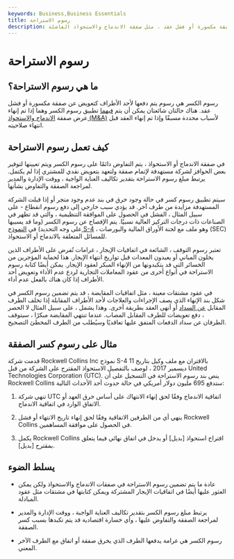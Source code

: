 ```yaml
---
keywords: Business,Business Essentials
title: رسوم الاستراحة
description: رسوم الكسر هي رسوم يتم دفعها لأحد الأطراف كتعويض عن صفقة مكسورة أو فشل عقد ، مثل صفقة الاندماج والاستحواذ الفاشلة (M &amp; amp؛ A).
---
```


# رسوم الاستراحة
## ما هي رسوم الاستراحة؟

رسوم الكسر هي رسوم يتم دفعها لأحد الأطراف كتعويض عن صفقة مكسورة أو فشل عقد. هناك حالتان شائعتان يمكن أن يتم [فيهما](/mergersandacquisitions) تطبيق رسوم الكسر وهما إذا تم إنهاء عرض صفقة [الاندماج والاستحواذ (M&A)](/mergersandacquisitions) لأسباب محددة مسبقًا وإذا تم إنهاء العقد قبل انتهاء صلاحيته.

## كيف تعمل رسوم الاستراحة

في صفقة الاندماج أو الاستحواذ ، يتم التفاوض دائمًا على رسوم الكسر ويتم تعيينها لتوفير بعض الحوافز لشركة مستهدفة لإتمام صفقة ولتعهد بتعويض نقدي للمشتري إذا لم يكتمل. يرتبط مبلغ رسوم الاستراحة بتقدير تكاليف العناية الواجبة ، ووقت الإدارة والمدير لمراجعة الصفقة والتفاوض بشأنها.

سيتم تطبيق رسوم كسر في حالة وجود خرق في بند عدم وجود متجر أو إذا قبلت الشركة المستهدفة مزايدة من طرف آخر. قد يؤدي سبب خارجي إلى دفع رسوم انقطاع - على سبيل المثال ، الفشل في الحصول على الموافقة التنظيمية ، والتي قد تظهر في الصناعات ذات درجات التركيز العالية نسبيًا. يتم الإفصاح عن رسوم الكسر (وما قد يسببها على وجه التحديد) في [النموذج S-4](/s4) ، وهو ملف مع لجنة الأوراق المالية والبورصات (SEC) للمسائل المتعلقة بالاندماج أو الاستحواذ.

تعتبر رسوم التوقف ، الشائعة في اتفاقيات الإيجار ، غرامات تُفرض على الأطراف الذين يخلون المباني أو يعيدون المعدات قبل تواريخ انتهاء الإيجار. هذا لحماية المؤجرين من الخسائر التي قد يتكبدونها من الإنهاء المبكر لعقود الإيجار. يمكن أيضًا كتابة رسوم الاستراحة في أنواع أخرى من عقود المعاملات التجارية لردع عدم الأداء وتعويض أحد الأطراف إذا كان هناك بالفعل عدم أداء.

في عقود مشتقات معينة ، مثل اتفاقيات المقايضة ، قد يتم تضمين رسوم الكسر في شكل بند الإنهاء الذي يصف الإجراءات والعلاجات لأحد الأطراف المقابلة إذا تخلف الطرف المقابل [عن السداد](/default2) أو أنهى العقد بطريقة أخرى. وهذا يشمل ، على سبيل المثال لا الحصر ، دفع تعويضات للطرف المقابل المصاب. عندما تنتهي المقايضة مبكرًا ، سيتوقف الطرفان عن سداد الدفعات المتفق عليها تعاقديًا وسيُطلب من الطرف المخطئ التصحيح.

## مثال على رسوم كسر الصفقة

قدمت شركة Rockwell Collins Inc نموذج S-4 بالاقتران مع ملف وكيل بتاريخ 11 ديسمبر 2017 ، لوصف بالتفصيل الاستحواذ المقترح على الشركة من قبل United Technologies Corporation (UTC). ينص بند رسوم الاستراحة في التسجيل على أن Rockwell Collins ستدفع 695 مليون دولار أمريكي في حالة حدوث أحد الأحداث التالية:

1. تنهي شركة UTC اتفاقية الاندماج وفقًا لحق إنهاء الانتهاك على أساس خرق العهد أو الاتفاق الوارد في اتفاقية الاندماج.

1. ينهي أي من الطرفين الاتفاقية وفقًا لحق إنهاء تاريخ الانتهاء أو فشل Rockwell Collins في الحصول على موافقة المساهمين.

1. يكمل Rockwell Collins اقتراح استحواذ [بديل] أو يدخل في اتفاق نهائي فيما يتعلق بمقترح [بديل].

## يسلط الضوء

- عادة ما يتم تضمين رسوم الاستراحة في صفقات الاندماج والاستحواذ ولكن يمكن العثور عليها أيضًا في اتفاقيات الإيجار المشتركة ويمكن كتابتها في مشتقات مثل عقود المبادلة.

- يرتبط مبلغ رسوم الكسر بتقدير تكاليف العناية الواجبة ، ووقت الإدارة والمدير لمراجعة الصفقة والتفاوض عليها ، وأي خسارة اقتصادية قد يتم تكبدها بسبب كسر الصفقة.

- رسوم الكسر هي غرامة يدفعها الطرف الذي يخرق صفقة أو اتفاق مع الطرف الآخر المعني.

